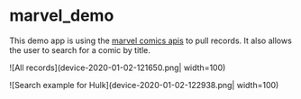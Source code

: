 # marvel_demo
This demo app is using the [marvel comics apis](https://developer.marvel.com/) to pull records. It also allows the user to search for a comic by title.

![All records](device-2020-01-02-121650.png| width=100)

![Search example for Hulk](device-2020-01-02-122938.png| width=100)


